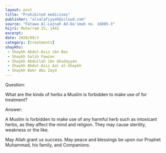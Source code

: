 ```yaml
---
layout: post
title: "Prohibited medicines"
publisher: "alsalafiyyah@icloud.com"
source: "Fatawa Al-Lajnah Ad-Da'imah no. 16805-3"
hijri: Muharram 15, 1442
excerpt: 
date: 2020/09/3
category: [treatments]
shaykhs: 
 - Shaykh Abdul-Aziz ibn Baz
 - Shaykh Salih Fawzan
 - Shaykh Abdullah ibn Ghudayyan
 - Shaykh Abdul-Aziz Aal al-Shaykh
 - Shaykh Bakr Abu Zayd
---
```


Question:

What are the kinds of herbs a Muslim is forbidden to make use of for treatment?

Answer:

A Muslim is forbidden to make use of any harmful herb such as intoxicant herbs, as they affect the mind and religion. They may cause sterility, weakness or the like.

May Allah grant us success. May peace and blessings be upon our Prophet Muhammad, his family, and Companions. 
